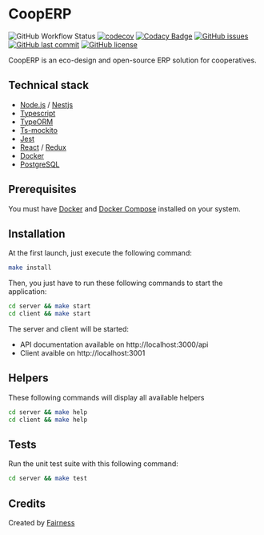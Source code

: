 # CoopERP

![GitHub Workflow Status](https://img.shields.io/github/workflow/status/mmarchois/cooperp/CI)
[![codecov](https://codecov.io/gh/mmarchois/cooperp/branch/master/graph/badge.svg)](https://codecov.io/gh/mmarchois/cooperp)
[![Codacy Badge](https://api.codacy.com/project/badge/Grade/f1e9a74c64bd478b9c00d04c984466b8)](https://www.codacy.com/manual/mmarchois/cooperp?utm_source=github.com&utm_medium=referral&utm_content=mmarchois/cooperp&utm_campaign=Badge_Grade)
[![GitHub issues](https://img.shields.io/github/issues/mmarchois/cooperp.svg)](https://github.com/mmarchois/cooperp/issues)
[![GitHub last commit](https://img.shields.io/github/last-commit/mmarchois/cooperp.svg)](https://github.com/mmarchois/cooperp)
[![GitHub license](https://img.shields.io/github/license/mmarchois/cooperp.svg)](https://github.com/mmarchois/cooperp)

CoopERP is an eco-design and open-source ERP solution for cooperatives.

## Technical stack

- [Node.js](https://nodejs.org) / [Nestjs](https://nestjs.com/)
- [Typescript](https://www.typescriptlang.org/)
- [TypeORM](https://typeorm.io)
- [Ts-mockito](https://github.com/NagRock/ts-mockito)
- [Jest](https://jestjs.io/)
- [React](https://fr.reactjs.org/) / [Redux](https://redux.js.org/)
- [Docker](https://www.docker.com/)
- [PostgreSQL](https://www.postgresql.org/)

## Prerequisites

You must have [Docker](https://www.docker.com/) and [Docker Compose](https://docs.docker.com/compose/) installed on your system.

## Installation

At the first launch, just execute the following command:

```bash
make install
```

Then, you just have to run these following commands to start the application:

```bash
cd server && make start
cd client && make start
```

The server and client will be started:

- API documentation available on http://localhost:3000/api
- Client avaible on http://localhost:3001

## Helpers

These following commands will display all available helpers

```bash
cd server && make help
cd client && make help
```

## Tests

Run the unit test suite with this following command:

```bash
cd server && make test
```

## Credits

Created by [Fairness](https://fairness.coop)
